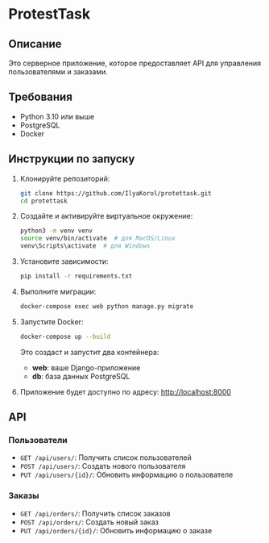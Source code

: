# ProtestTask

## Описание

Это серверное приложение, которое предоставляет API для управления пользователями и заказами.

## Требования

- Python 3.10 или выше
- PostgreSQL
- Docker

## Инструкции по запуску

1. Клонируйте репозиторий:
    ```bash
    git clone https://github.com/IlyaKorol/protettask.git
    cd protettask
    ```

2. Создайте и активируйте виртуальное окружение:
    ```bash
    python3 -m venv venv
    source venv/bin/activate  # для MacOS/Linux
    venv\Scripts\activate  # для Windows
    ```

3. Установите зависимости:
    ```bash
    pip install -r requirements.txt
    ```

4. Выполните миграции:
    ```bash
    docker-compose exec web python manage.py migrate
    ```

5. Запустите Docker:
    ```bash
    docker-compose up --build
    ```

    Это создаст и запустит два контейнера:
    - **web**: ваше Django-приложение
    - **db**: база данных PostgreSQL



6. Приложение будет доступно по адресу: [http://localhost:8000](http://localhost:8000)

## API

### Пользователи

- `GET /api/users/`: Получить список пользователей
- `POST /api/users/`: Создать нового пользователя
- `PUT /api/users/{id}/`: Обновить информацию о пользователе

### Заказы

- `GET /api/orders/`: Получить список заказов
- `POST /api/orders/`: Создать новый заказ
- `PUT /api/orders/{id}/`: Обновить информацию о заказе

